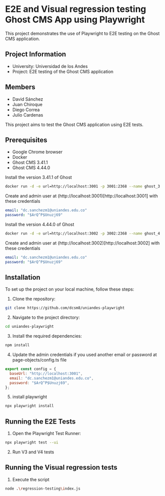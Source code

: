 # E2E and Visual regression testing Ghost CMS App using Playwright

This project demonstrates the use of Playwright to E2E testing on the Ghost CMS application.

## Project Information

- University: Universidad de los Andes
- Project: E2E testing of the Ghost CMS application

## Members

- David Sánchez
- Juan Chiroque
- Diego Correa
- Julio Cardenas

This project aims to test the Ghost CMS application using E2E tests.

## Prerequisites

- Google Chrome browser
- Docker
- Ghost CMS 3.41.1
- Ghost CMS 4.44.0

Install the version 3.41.1 of Ghost

```bash
docker run -d -e url=http://localhost:3001 -p 3001:2368 --name ghost_3.41.1 ghost:3.41.1
```

Create and admin user at (http://localhost:3001)[http://localhost:3001] with these credentials

```yaml
email: "dc.sanchezm1@uniandes.edu.co"
password: "$ArQ^P$Unuzj69"
```

Install the version 4.44.0 of Ghost

```bash
docker run -d -e url=http://localhost:3002 -p 3002:2368 --name ghost_4.44.0 ghost:4.44.0
```

Create and admin user at (http://localhost:3002)[http://localhost:3002] with these credentials

```yaml
email: "dc.sanchezm1@uniandes.edu.co"
password: "$ArQ^P$Unuzj69"
```

## Installation

To set up the project on your local machine, follow these steps:

1. Clone the repository:

```bash
git clone https://github.com/dcsm8/uniandes-playwright
```

2. Navigate to the project directory:

```bash
cd uniandes-playwright
```

3. Install the required dependencies:

```bash
npm install
```

4. Update the admin credentials if you used another email or password at page-objects/config.ts file

```javascript
export const config = {
  baseUrl: "http://localhost:3001",
  email: "dc.sanchezm1@uniandes.edu.co",
  password: "$ArQ^P$Unuzj69",
};
```

5. install playwright

```bash
npx playwright install
```

## Running the E2E Tests

1. Open the Playwright Test Runner:

```bash
npx playwright test --ui
```

2. Run V3 and V4 tests

## Running the Visual regression tests

1. Execute the script

```bash
node .\regression-testing\index.js
```
